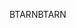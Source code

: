 <span data-ttu-id="38f56-101">BTARN</span><span class="sxs-lookup"><span data-stu-id="38f56-101">BTARN</span></span>